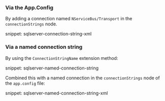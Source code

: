 ### Via the App.Config

By adding a connection named `NServiceBus/Transport` in the `connectionStrings` node.

snippet: sqlserver-connection-string-xml


### Via a named connection string

By using the `ConnectionStringName` extension method:

snippet: sqlserver-named-connection-string

Combined this with a named connection in the `connectionStrings` node of the `app.config` file:

snippet: sqlserver-named-connection-string-xml
